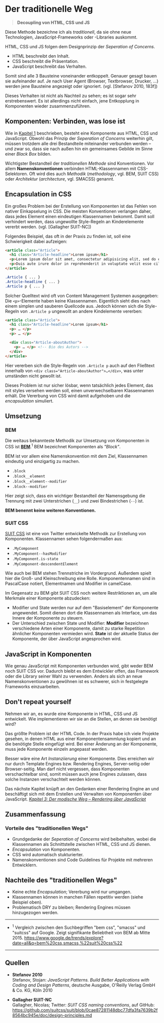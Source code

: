 # Der traditionelle Weg

> **Decoupling von HTML, CSS und JS**

Diese Methode bezeichne ich als _traditionell_, da sie ohne neue Technologien, JavaScript-Frameworks oder -Libraries auskommt.

HTML, CSS und JS folgen dem Designprinzip der _Seperation of Concerns_.

- HTML beschreibt den Inhalt.
- CSS beschreibt die Präsentation.
- JavaScript beschreibt das Verhalten.

Somit sind alle 3 Bausteine voneinander entkoppelt. Genauer gesagt bauen sie aufeinander auf. Je nach User Agent (Browser, Textbrowser, Drucker, ...) werden jene Bausteine angezeigt oder ignoriert. (vgl. [Stefanov 2010, 183f])

Dieses Verhalten ist nicht als Nachteil zu sehen; es ist sogar sehr erstrebenswert. Es ist allerdings nicht einfach, jene Entkopplung in Komponenten wieder zusammenzuführen.

## Komponenten: Verbinden, was lose ist

Wie in [Kapitel 1](01-was-sind-komponenten.md) beschrieben, besteht eine Komponente aus HTML, CSS und JavaScript. Obwohl das Prinzip der _Seperation of Concerns_ weiterhin gilt, müssen trotzdem alle drei Bestandteile miteinander verbunden werden – und zwar so, dass sie nach außen hin ein gemeinsames Gebilde im Sinne einer _Black Box_ bilden.

Wichtigster Bestandteil der _traditionellen Methode_ sind Konventionen. Vor allem **Namenskonventionen** verbinden HTML-Klassennamen mit CSS-Selektoren. Oft wird dies auch _Methodik_ (_methodology_, vgl. BEM, SUIT CSS) oder _Architektur_ (_architecture_, vgl. SMACSS) genannt.

## Encapsulation in CSS

Ein großes Problem bei der Erstellung von Komponenten ist das Fehlen von nativer Einkapselung in CSS. Die meisten Konventionen verlangen daher, dass jedes Element einen eindeutigen Klassennamen bekommt. Damit soll verhindert werden, dass ungewollte Style-Regeln an Kinderelemente vererbt werden. (vgl. [Gallagher SUIT-NC])

Folgendes Beispiel, das oft in der Praxis zu finden ist, soll eine Schwierigkeit dabei aufzeigen:

```HTML
<article class="Article">
  <h1 class="Article-headline">Lorem ipsum</h1>
  <p>Lorem ipsum dolor sit amet, consectetur adipisicing elit, sed do eiusmod tempor incididunt ut labore et dolore magna aliqua. Ut enim ad minim veniam, quis nostrud exercitation ullamco laboris nisi ut aliquip ex ea commodo consequat.</p>
  <p>Duis aute irure dolor in reprehenderit in voluptate velit esse cillum dolore eu fugiat nulla pariatur. Excepteur sint occaecat cupidatat non proident, sunt in culpa qui officia deserunt mollit anim id est laborum.</p>
</article>
```

```CSS
.Article { ... }
.Article-headline { ... }
.Article p { ... }
```

Solcher Quelltext wird oft von Content Management Systemen ausgegeben: Die `<p>`-Elemente haben keine Klassennamen. Eigentlich sieht dies nach einem simplen und sauberen Quellcode aus. Jedoch können sich die Style-Regeln von `.Article p` ungewollt an andere Kindelemente vererben:

```HTML
<article class="Article">
  <h1 class="Article-headline">Lorem ipsum</h1>
  <p> … </p>
  <p> … </p>

  <div class="Article-aboutAuthor">
    <p> … </p> <!-- Bio des Autors -->
  </div>
</article>
```

Hier vererben sich die Style-Regeln von `.Article p` auch auf den Fließtext innerhalb von `<div class="Article-aboutAuthor">…</div>`, was unter umständen nicht gewollt ist.

Dieses Problem ist nur sicher lösbar, wenn tatsächlich jedes Element, das mit styles versehen werden soll, einen unverwechselbaren Klassennamen erhält. Die Vererbung von CSS wird damit aufgehoben und die _encapsulation_ simuliert.

## Umsetzung

### BEM

Die weitaus bekannteste Methodik zur Umsetzung von Komponenten in CSS ist **[BEM](http://getbem.com/)**.<sup>1</sup> BEM bezeichnet Komponenten als _"Block"_.

BEM ist vor allem eine Namenskonvention mit dem Ziel, Klassennamen eindeutig und einzigartig zu machen.

- `.block`
- `.block__element`
- `.block__element--modifier`
- `.block--modifier`

Hier zeigt sich, dass ein wichtiger Bestandteil der Namensgebung die Trennung mit zwei Unterstrichen (`__`) und zwei Bindestrichen (`--`) ist.

**BEM benennt keine weiteren Konventionen.**

### SUIT CSS

[SUIT CSS](https://suitcss.github.io) ist eine von Twitter entwickelte Methodik zur Erstellung von Komponenten. Klassennamen sehen folgendermaßen aus:

- `.MyComponent`
- `.MyComponent--hasModifier`
- `.MyComponent.is-state`
- `.MyComponent-descendentElement`

Wie auch bei BEM stehen Trennstriche im Vordergrund. Außerdem spielt hier die Groß- und Kleinschreibung eine Rolle. Komponentennamen sind in PascalCase notiert, Elementnamen und Modifier in camelCase.

Im Gegensatz zu BEM gibt SUIT CSS noch weitere Restriktionen an, um alle Merkmale einer Komponente abzudecken:

- Modifier und State werden nur auf dem "Basiselement" der Komponente angewendet. Somit dienen dort die Klassennamen als Interface, um das Innere der Komponente zu steuern.
- Der Unterschied zwischen State und Modifier: **Modifier** bezeichnen verschiedene Arten einer Komponente, damit zu starke Repetition ähnlicher Komponenten vermieden wird. **State** ist der aktuelle Status der Komponente, der über JavaScript angesprochen wird.

## JavaScript in Komponenten

Wie genau JavaScript mit Komponenten verbunden wird, gibt weder BEM noch SUIT CSS vor. Dadurch bleibt es dem Entwickler offen, das Framework oder die Library seiner Wahl zu verwenden. Anders als sich an neue Namenskonventionen zu gewöhnen ist es schwerer, sich in festgelegte Frameworks einzuarbeiten.

## Don't repeat yourself

Nehmen wir an, es wurde eine Komponente in HTML, CSS und JS entwickelt. Wie implementieren wir sie an die Stellen, an denen sie benötigt wird?

Das größte Problem ist der HTML Code. In der Praxis habe ich viele Projekte gesehen, in denen HTML aus einer Komponentensammlung kopiert und an die benötigte Stelle eingefügt wird. Bei einer Änderung an der Komponente, muss jede Komponente einzeln angepasst werden.

Besser wäre eine Art _Instanziierung_ einer Komponente. Dies erreichen wir nur durch Template Engines bzw. Rendering Engines, Server-seitig oder Browser-seitig. Man darf nicht vergessen, dass Komponenten verschachtelbar sind, somit müssen auch jene Engines zulassen, dass solche Instanzen verschachtelt werden können.

Das nächste Kapitel knüpft an den Gedanken einer Rendering Engine an und beschäftigt sich mit dem Erstellen und Verwalten von Komponenten über JavaScript. _[Kapitel 3: Der modische Weg – Rendering über JavaScript](03-the-trendy-way.md)_

## Zusammenfassung

### Vorteile des "traditionellen Wegs"

- Grundgedanke der _Seperation of Concerns_ wird beibehalten, wobei die Klassennamen als Schnittstelle zwischen HTML, CSS und JS dienen.
- _Encapsulation_ von Komponenten.
- CSS wird automatisch stukturierter.
- Namenskonventionen sind Code Guidelines für Projekte mit mehreren Entwicklern.


## Nachteile des "traditionellen Wegs"

- Keine echte _Encapsulation_; Vererbung wird nur umgangen.
- Klassennamen können in manchen Fällen repetitiv werden (siehe Beispiel oben).
- Problematisch DRY zu bleiben; Rendering Engines müssen hinzugezogen werden.

---

- <sup>1</sup> Vergleich zwischen den Suchbegriffen "bem css", "smacss" und "suitcss" auf Google. Zeigt signifikante Beliebtheit von BEM ab Mitte 2015. https://www.google.de/trends/explore?date=all&q=bem%20css,smacss,%22suit%20css%22

---

## Quellen

- **Stefanov 2010**  
  Stefanov, Stojan: _JavaScript Patterns. Build Better Applications with Coding and Design Patterns_, deutsche Ausgabe, O'Reilly Verlag GmbH & Co. KG, Köln 2010

- **Gallagher SUIT-NC**  
  Gallagher, Nicolas; Twitter: _SUIT CSS naming conventions_, auf GitHub: https://github.com/suitcss/suit/blob/0cae87281148dbc77dfa3fa7639b2f8564bc945e/doc/design-principles.md
